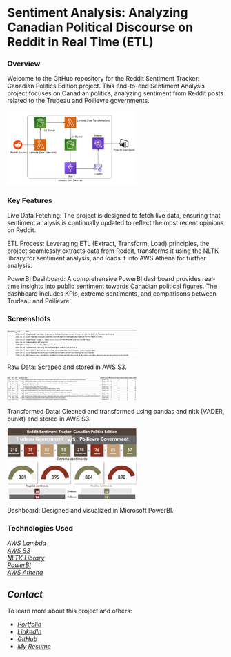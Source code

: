 # Sentiment Analysis: Analyzing Canadian Political Discourse on Reddit in Real Time (ETL)

### Overview 
Welcome to the GitHub repository for the Reddit Sentiment Tracker: Canadian Politics Edition project. This end-to-end Sentiment Analysis project focuses on Canadian politics, analyzing sentiment from Reddit posts related to the Trudeau and Poilievre governments.

<p float="left">
  <img src="https://github.com/yashspatel/canadian-politics-sentiment-analysis/blob/main/ETL%20flow.jpg" width="300" />
</p>

### Key Features
Live Data Fetching: The project is designed to fetch live data, ensuring that sentiment analysis is continually updated to reflect the most recent opinions on Reddit.

ETL Process: Leveraging ETL (Extract, Transform, Load) principles, the project seamlessly extracts data from Reddit, transforms it using the NLTK library for sentiment analysis, and loads it into AWS Athena for further analysis.

PowerBI Dashboard: A comprehensive PowerBI dashboard provides real-time insights into public sentiment towards Canadian political figures. The dashboard includes KPIs, extreme sentiments, and comparisons between Trudeau and Poilievre.

### Screenshots

<p float="left">
  <img src="https://raw.githubusercontent.com/yashspatel/canadian-politics-sentiment-analysis/main/Raw%20data.jpg" width="300" />
  <p>
    Raw Data: Scraped and stored in AWS S3.
  </p>
  <img src="https://github.com/yashspatel/canadian-politics-sentiment-analysis/blob/main/Transformed%20data.jpg" width="300" />
  <p>
    Transformed Data: Cleaned and transformed using pandas and nltk (VADER, punkt) and stored in AWS S3.
  </p>
  
</p>
<p float="left">
  <img src="https://github.com/yashspatel/canadian-politics-sentiment-analysis/blob/main/Dashboard.jpg" width="300" />
  <p>
    Dashboard: Designed and visualized in Microsoft PowerBI.
  </p>
</p>


### Technologies Used
[*AWS Lambda*](https://aws.amazon.com/lambda/)<br>
[*AWS S3*](https://aws.amazon.com/s3/)<br>
[*NLTK Library*](https://www.nltk.org/)<br>
[*PowerBI*](https://www.microsoft.com/en-us/power-platform/products/power-bi)<br>
[*AWS Athena*](https://aws.amazon.com/athena/)<br>

## *Contact*

To learn more about this project and others:

- [*Portfolio*](https://yashspatel.netlify.app/)
- [*LinkedIn*](https://www.linkedin.com/in/yashsanjaykumarpatel/)
- [*GitHub*](https://github.com/yashspatel)
- [*My Resume*](https://yashspatel.netlify.app/images/Yash's%20Resume.pdf) 
